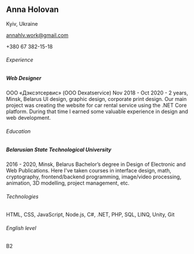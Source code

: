 ## Anna Holovan
Kyiv, Ukraine

annahlv.work@gmail.com

+380 67 382-15-18

###### Experience
##### Web Designer
ООО «Дэксэтсервис» (OOO Dexatservice)
Nov 2018 - Oct 2020 - 2 years, Minsk, Belarus
UI design, graphic design, corporate print design. Our main project
was creating the website for car rental service using the .NET Core
platform. During that time I earned some valuable experience in
design and web development.

###### Education
##### Belarusian State Technological University
2016 - 2020, Minsk, Belarus
Bachelor’s degree in Design of Electronic and Web Publications.
Here I've taken courses in interface design, math, cryptography, frontend/backend programming, image/video processing, animation, 3D modelling, project management, etc.

###### Technologies
HTML, CSS, JavaScript, Node.js, C#, .NET, PHP, SQL, LINQ, Unity, Git

###### English level
B2
